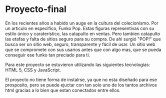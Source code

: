 # Proyecto-final
En los recientes años a habido un auge en la cultura del colecionismo. Por un articulo en especifico, Funko Pop. Estas figuras representivas con su estilo único y caraterístico, las catapulto en ventas. Pero tambien catapulto las etafas y falta de sitios seguro para su compra. De ahi surgió "POP!" que busca ser un sitio web, seguro, transparente y  fácil de usar. 
Un sitio web que se compromete con sus usarios antes que con algo mas, que se pueda conseguir ese funko tan preciado para ti.

Para este proyecto se estuvieron utilizando las siguientes tecnologías:
HTML 5, CSS y JavaScript.

El proyecto no tiene forma de instalrse, ya que no esta diseñado para ese prosposito, pero se puede ejuctar con tan solo uno de los tantos archivos html gracias a lo bien que estan conectados entre ellos.
